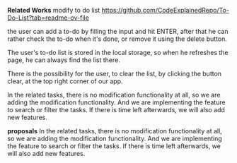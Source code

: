 **Related Works**
modify to do list https://github.com/CodeExplainedRepo/To-Do-List?tab=readme-ov-file

the user can add a to-do by filling the input and hit ENTER, after that he can rather check the to-do when it's done, or remove it using the delete button.

The user's to-do list is stored in the local storage, so when he refreshes the page, he can always find the list there.

There is the possibility for the user, to clear the list, by clicking the button clear, at the top right corner of our app.

In the related tasks, there is no modification functionality at all, so we are adding the modification functionality. And we are implementing the feature to search or filter the tasks. If there is time left afterwards, we will also add new features.

**proposals**
 In the related tasks, there is no modification functionality at all, so we are adding the modification functionality. And we are implementing the feature to search or filter the tasks. If there is time left afterwards, we will also add new features.